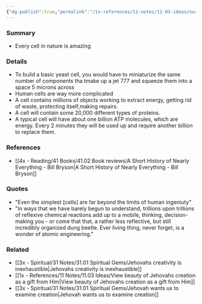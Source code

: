 ```yaml
---
{"dg-publish":true,"permalink":"/1x-references/11-notes/11-03-ideas/our-cells-are-wondrous/","title":"Our cells are wondrous","dgShowBacklinks":false}
---
```



### Summary
- Every cell in nature is amazing

### Details
- To build a basic yeast cell, you would have to miniaturize the same number of components tha tmake up a jet 777 and squeeze them into a space 5 microns across
- Human cells are way more complicated
- A cell contains millions of objects working to extract energy, getting rid of waste, protecting itself,making repairs. 
- A cell will contain some 20,000 different types of proteins.
- A typical cell will have about one billion ATP molecules, which are energy. Every 2 minutes they will be used up and require another billion to replace them.

### References
- [[4x - Reading/41 Books/41.02 Book reviews/A Short History of Nearly Everything - Bill Bryson\|A Short History of Nearly Everything - Bill Bryson]]

### Quotes
- "Even the simplest [cells] are far beyond the limits of human ingeniuty"
- "In ways that we have barely begun to understand, trillions upon trillions of reflexive chemical reactions add up to a mobile, thinking, decision-making you - or come that that, a rather less reflective, but still incredibly organized dung beetle. Ever living thing, never forget, is a wonder of atomic engineering."

### Related
- [[3x - Spiritual/31 Notes/31.01 Spiritual Gems/Jehovahs creativity is inexhaustible\|Jehovahs creativity is inexhaustible]]
- [[1x - References/11 Notes/11.03 Ideas/View beauty of Jehovahs creation as a gift from Him\|View beauty of Jehovahs creation as a gift from Him]]
- [[3x - Spiritual/31 Notes/31.01 Spiritual Gems/Jehovah wants us to examine creation\|Jehovah wants us to examine creation]]